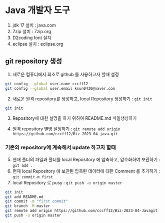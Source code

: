 # Java 개발자 도구 
1. jdk 17 설치 : java.com
2. 7zip 설치 : 7zip.org
3. D2coding font 설치
4. eclipse 설치 : eclipse.org

## git repository 생성
1. 새로운 컴퓨터에서 최초로 github 를 사용하고자 할때 설정

```bash
git config --global user.name cccff12
git config --global user.email ksun0430@naver.com
```

2. 새로운 원격 repository를 생성하고, local Repository 생성하기 : `git init`


```bash
git init
```
3. Repository에 대한 설명을 하기 위하여 README.md 파일생성하기

4. 원격 repository 별명 설정하기 : 
`git remote add origin https://github.com/cccff12/Biz-2023-04-java.git`

### 기존의 repository에 계속해서 update 하고자 할때
 
5. 현재 폴더의 파일과 폴더를 local Repository 에 압축하고, 암호화하여 보관하기 : `git add .`
6. 현재 local Repository 에 보관된 압축된 데이터에 대한 Comment 를 추가하기 : `git commit-m first`
7. local Repository 로 pusy : `git push -u origin
master`

```bash
git init
git add README.md
git commit -m "first commit"
git branch -M master
git remote add origin https://github.com/cccff12/Biz-2023-04-Javagit
git push -u origin master
```